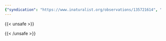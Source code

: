 ```yaml
---
{"syndication": "https://www.inaturalist.org/observations/135721614", "date": "2022-09-17T18:19:07-04:00", "taxon": {"name": "Pilea pumila", "common_name": "Canada clearweed"}, "quality_grade": "needs_id", "identifications_most_agree": false, "species_guess": "Canada clearweed", "identifications_most_disagree": false, "captive": false, "project_ids": [4034], "community_taxon_id": null, "geojson": {"type": "Point", "coordinates": [-73.7814313889, 43.0368966667]}, "owners_identification_from_vision": true, "identifications_count": 0, "obscured": false, "num_identification_agreements": 0, "num_identification_disagreements": 0, "place_guess": "Malta, NY, USA", "photos": [{"id": 231526510, "license_code": "cc-by-nc", "original_dimensions": {"width": 1536, "height": 2048}, "url": "https://inaturalist-open-data.s3.amazonaws.com/photos/231526510/square.jpeg", "attribution": "(c) Brandon Rozek, some rights reserved (CC BY-NC)", "flags": []}]}
---
```

{{< unsafe >}}

{{< /unsafe >}}
